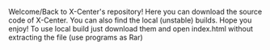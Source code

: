 Welcome/Back to X-Center's repository! Here you can download the source code of X-Center. You can also find the local (unstable) builds. Hope you enjoy!
To use local build just download them and open index.html without extracting the file (use programs as Rar)

